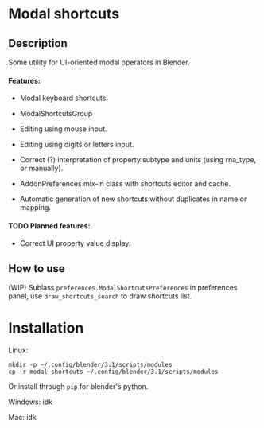 # Modal shortcuts
## Description
Some utility for UI-oriented modal operators in Blender.

#### Features:
*   Modal keyboard shortcuts.

*   ModalShortcutsGroup

*   Editing using mouse input.

*   Editing using digits or letters input.

*   Correct (?) interpretation of property subtype and units (using rna_type, or manually).

*   AddonPreferences mix-in class with shortcuts editor and cache.

*   Automatic generation of new shortcuts without duplicates in name or mapping.

#### TODO Planned features:
* Correct UI property value display.

## How to use
(WIP)
Sublass `preferences.ModalShortcutsPreferences` in preferences panel, use `draw_shortcuts_search` to draw shortcuts list.


# Installation
Linux:
```
mkdir -p ~/.config/blender/3.1/scripts/modules
cp -r modal_shortcuts ~/.config/blender/3.1/scripts/modules
```
Or install through `pip` for blender's python.

Windows:
idk

Mac:
idk
